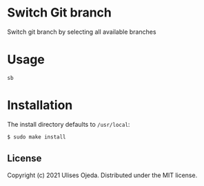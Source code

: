 # Switch Git branch

Switch git branch by selecting all available branches

# Usage

`sb`

# Installation

The install directory defaults to `/usr/local`:

```sh
$ sudo make install
```

## License

Copyright (c) 2021 Ulises Ojeda.
Distributed under the MIT license.

